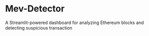 # Mev-Detector
A Streamlit-powered dashboard for analyzing Ethereum blocks and detecting suspicious transaction 
